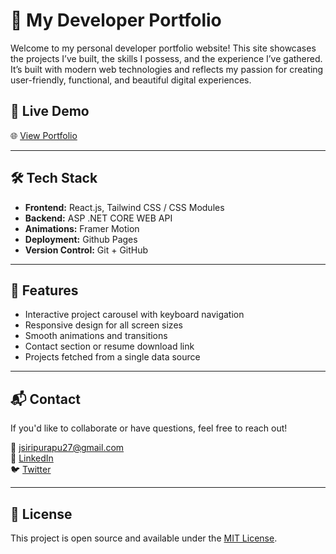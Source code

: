 
# 💼 My Developer Portfolio

Welcome to my personal developer portfolio website! This site showcases the projects I’ve built, the skills I possess, and the experience I’ve gathered. It’s built with modern web technologies and reflects my passion for creating user-friendly, functional, and beautiful digital experiences.

## 🔗 Live Demo

🌐 [View Portfolio](https://your-netlify-url.netlify.app)

---

## 🛠️ Tech Stack

- **Frontend:** React.js, Tailwind CSS / CSS Modules
- **Backend:** ASP .NET CORE WEB API
- **Animations:** Framer Motion
- **Deployment:** Github Pages
- **Version Control:** Git + GitHub

---

## 🚀 Features

- Interactive project carousel with keyboard navigation
- Responsive design for all screen sizes
- Smooth animations and transitions
- Contact section or resume download link
- Projects fetched from a single data source

---

## 📬 Contact

If you'd like to collaborate or have questions, feel free to reach out!

📧 jsiripurapu27@gmail.com  
🔗 [LinkedIn](https://www.linkedin.com/in/jahnavi-siripurapu-a7290a241/)  
🐦 [Twitter](https://x.com/jahnavis27)

---

## 📝 License

This project is open source and available under the [MIT License](LICENSE).
